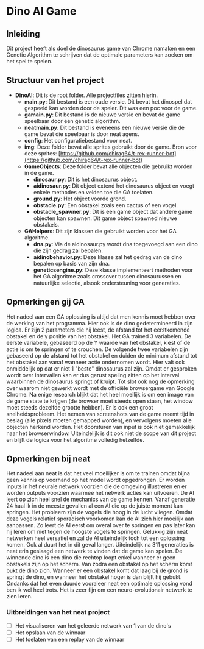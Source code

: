 # Dino AI Game

## Inleiding

Dit project heeft als doel de dinosaurus game van Chrome namaken en een Genetic Algorithm te schrijven dat de optimale parameters kan zoeken om het spel te spelen.

## Structuur van het project

 - **DinoAI**: Dit is de root folder. Alle projectfiles zitten hierin.
    - **main.py**: Dit bestand is een oude versie. Dit bevat het dinospel dat gespeeld kan worden door de speler. Dit was een poc voor de game.
    - **gamain.py**: Dit bestand is de nieuwe versie en bevat de game speelbaar door een genetic algorithm.
    - **neatmain.py**: Dit bestand is eveneens een nieuwe versie die de game bevat die speelbaar is door neat agens.
    - **config**: Het configuratiebestand voor neat.
    - **img**: Deze folder bevat alle sprites gebruikt door de game. Bron voor deze sprites: [https://github.com/chirag64/t-rex-runner-bot](https://github.com/chirag64/t-rex-runner-bot)
    - **GameObjects**: Deze folder bevat alle objecten die gebruikt worden in de game.
        - **dinosaur.py**: Dit is het dinosaurus object.
        - **aidinosaur.py**: Dit object extend het dinosaurus object en voegt enkele methodes en velden toe die GA toelaten.
        - **ground.py**: Het object voorde grond.
        - **obstacle.py**: Een obstakel zoals een cactus of een vogel.
        - **obstacle_spawner.py**: Dit is een game object dat andere game objecten kan spawnen. Dit game object spawned nieuwe obstakels.
    - **GAHelpers**: Dit zijn klassen die gebruikt worden voor het GA algoritme.
        - **dna.py**: Via de aidinosaur.py wordt dna toegevoegd aan een dino die zijn gedrag zal bepalen.
        - **aidinobehavior.py**: Deze klasse zal het gedrag van de dino bepalen op basis van zijn dna.
        - **geneticsengine.py**: Deze klasse implementeert methoden voor het GA algoritme zoals crossover tussen dinosaurussen en natuurlijke selectie, alsook ondersteuning voor generaties.

## Opmerkingen gij GA

Het nadeel aan een GA oplossing is altijd dat men kennis moet hebben over de werking van het programma.
Hier ook is de dino gedetermineerd in zijn logica. Er zijn 2 parameters die hij leest, de afstand tot het eerstkomende obstakel en de y positie van het obstakel.
Het GA trained 3 variabelen. De eerste variabele, gebaseerd op de Y waarde van het obstakel, kiest of de actie is om te springen of te crouchen.
De volgende twee variabelen zijn gebaseerd op de afstand tot het obstakel en duiden de minimum afstand tot het obstakel aan vanaf wanneer actie ondernomen wordt.
Hier valt ook onmiddelijk op dat er niet 1 "beste" dinosaurus zal zijn.
Omdat er gesproken wordt over intervallen kan er dus gerust speling zitten op het interval waarbinnen de dinosaurus springt of kruipt.
Tot slot ook nog de opmerking over waarom niet gewerkt wordt met de officiële browsergame van Google Chrome.
Na enige research blijkt dat het heel moeilijk is om een image van de game state te krijgen (de browser moet steeds open staan, het window moet steeds dezelfde grootte hebben).
Er is ook een groot snelheidsprobleem. Het nemen van screenshots van de game neemt tijd in beslag (alle pixels moeten gemapped worden), en vervolgens moeten alle objecten herkend worden.
Het doorsturen van input is ook niet gemakkelijk naar het browserwindow. Uiteindelijk is dit ook niet de scope van dit project en blijft de logica voor het algoritme volledig hetzelfde.

## Opmerkingen bij neat

Het nadeel aan neat is dat het veel moeilijker is om te trainen omdat bijna geen kennis op voorhand op het model wordt opgedrongen.
Er worden inputs in het neurale netwerk voorzien die de omgeving illustreren en er worden outputs voorzien waarmee het netwerk acties kan uitvoeren.
De AI leert op zich heel snel de mechanics van de game kennen. Vanaf generatie 24 haal ik in de meeste gevallen al een AI die op de juiste moment kan springen.
Het probleem zijn de vogels die hoog in de lucht vliegen.
Omdat deze vogels relatief sporadisch voorkomen kan de AI zich hier moeilijk aan aanpassen.
Zo leert de AI eerst om overal over te springen en pas later kan hij leren om niet tegen de hoogste vogels te springen.
Gelukkig zijn neat netwerken heel versatiel en zal de AI uiteindelijk toch tot een oplossing komen. Ook al duurt het in dit geval langer.
Uiteindelijk na 311 generaties is neat erin geslaagd een netwerk te vinden dat de game kan spelen.
De winnende dino is een dino die rechtop loopt enkel wanneer er geen obstakels zijn op het scherm.
Van zodra een obstakel op het scherm komt bukt de dino zich.
Wanneer er een obstakel komt dat laag bij de grond is springt de dino,
en wanneer het obstakel hoger is dan blijft hij gebukt.
Ondanks dat het even duurde vooraleer neat een optimale oplossing vond ben ik wel heel trots.
Het is zeer fijn om een neuro-evolutionair netwerk te zien leren.

### Uitbreidingen van het neat project

 - [ ] Het visualiseren van het geleerde netwerk van 1 van de dino's
 - [ ] Het opslaan van de winnaar
 - [ ] Het toelaten van een replay van de winnaar